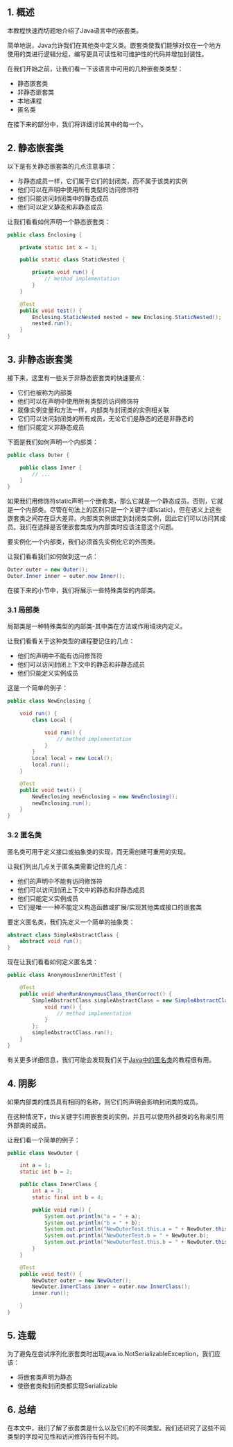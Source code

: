 ## 1. 概述

本教程快速而切题地介绍了Java语言中的嵌套类。

简单地说，Java允许我们在其他类中定义类。嵌套类使我们能够对仅在一个地方使用的类进行逻辑分组，编写更具可读性和可维护性的代码并增加封装性。

在我们开始之前，让我们看一下该语言中可用的几种嵌套类类型：

-   静态嵌套类
-   非静态嵌套类
-   本地课程
-   匿名类

在接下来的部分中，我们将详细讨论其中的每一个。

## 2. 静态嵌套类

以下是有关静态嵌套类的几点注意事项：

-   与静态成员一样，它们属于它们的封闭类，而不属于该类的实例
-   他们可以在声明中使用所有类型的访问修饰符
-   他们只能访问封闭类中的静态成员
-   他们可以定义静态和非静态成员

让我们看看如何声明一个静态嵌套类：

```java
public class Enclosing {

    private static int x = 1;

    public static class StaticNested {

        private void run() {
            // method implementation
        }
    }

    @Test
    public void test() {
        Enclosing.StaticNested nested = new Enclosing.StaticNested();
        nested.run();
    }
}
```

## 3. 非静态嵌套类

接下来，这里有一些关于非静态嵌套类的快速要点：

-   它们也被称为内部类
-   他们可以在声明中使用所有类型的访问修饰符
-   就像实例变量和方法一样，内部类与封闭类的实例相关联
-   它们可以访问封闭类的所有成员，无论它们是静态的还是非静态的
-   他们只能定义非静态成员

下面是我们如何声明一个内部类：

```java
public class Outer {

    public class Inner {
        // ...
    }
}
```

如果我们用修饰符static声明一个嵌套类，那么它就是一个静态成员。否则，它就是一个内部类。尽管在句法上的区别只是一个关键字(即static)，但在语义上这些嵌套类之间存在巨大差异。内部类实例绑定到封闭类实例，因此它们可以访问其成员。我们在选择是否使嵌套类成为内部类时应该注意这个问题。

要实例化一个内部类，我们必须首先实例化它的外围类。

让我们看看我们如何做到这一点：

```java
Outer outer = new Outer();
Outer.Inner inner = outer.new Inner();
```

在接下来的小节中，我们将展示一些特殊类型的内部类。

### 3.1 局部类

局部类是一种特殊类型的内部类-其中类在方法或作用域块内定义。

让我们看看关于这种类型的课程要记住的几点：

-   他们的声明中不能有访问修饰符
-   他们可以访问封闭上下文中的静态和非静态成员
-   他们只能定义实例成员

这是一个简单的例子：

```java
public class NewEnclosing {

    void run() {
        class Local {

            void run() {
                // method implementation
            }
        }
        Local local = new Local();
        local.run();
    }

    @Test
    public void test() {
        NewEnclosing newEnclosing = new NewEnclosing();
        newEnclosing.run();
    }
}
```

### 3.2 匿名类

匿名类可用于定义接口或抽象类的实现，而无需创建可重用的实现。

让我们列出几点关于匿名类需要记住的几点：

-   他们的声明中不能有访问修饰符
-   他们可以访问封闭上下文中的静态和非静态成员
-   他们只能定义实例成员
-   它们是唯一一种不能定义构造函数或扩展/实现其他类或接口的嵌套类

要定义匿名类，我们先定义一个简单的抽象类：

```java
abstract class SimpleAbstractClass {
    abstract void run();
}
```

现在让我们看看如何定义匿名类：

```java
public class AnonymousInnerUnitTest {

    @Test
    public void whenRunAnonymousClass_thenCorrect() {
        SimpleAbstractClass simpleAbstractClass = new SimpleAbstractClass() {
            void run() {
                // method implementation
            }
        };
        simpleAbstractClass.run();
    }
}
```

有关更多详细信息，我们可能会发现我们关于[Java中的匿名类](https://www.baeldung.com/java-anonymous-classes)的教程很有用。

## 4. 阴影

如果内部类的成员具有相同的名称，则它们的声明会影响封闭类的成员。

在这种情况下，this关键字引用嵌套类的实例，并且可以使用外部类的名称来引用外部类的成员。

让我们看一个简单的例子：

```java
public class NewOuter {

    int a = 1;
    static int b = 2;

    public class InnerClass {
        int a = 3;
        static final int b = 4;

        public void run() {
            System.out.println("a = " + a);
            System.out.println("b = " + b);
            System.out.println("NewOuterTest.this.a = " + NewOuter.this.a);
            System.out.println("NewOuterTest.b = " + NewOuter.b);
            System.out.println("NewOuterTest.this.b = " + NewOuter.this.b);
        }
    }

    @Test
    public void test() {
        NewOuter outer = new NewOuter();
        NewOuter.InnerClass inner = outer.new InnerClass();
        inner.run();

    }
}
```

## 5. 连载

为了避免在尝试序列化嵌套类时出现java.io.NotSerializableException，我们应该：

-   将嵌套类声明为静态
-   使嵌套类和封闭类都实现Serializable

## 6. 总结

在本文中，我们了解了嵌套类是什么以及它们的不同类型。我们还研究了这些不同类型的字段可见性和访问修饰符有何不同。